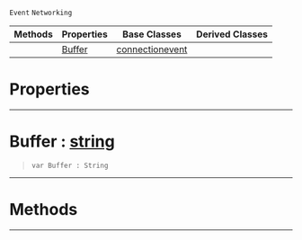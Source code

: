  `Event` `Networking`



|Methods|Properties|Base Classes|Derived Classes|
|---|---|---|---|
| |[ Buffer](https://github.com/ZilchEngine/ZilchDocs/blob/master/code_reference/class_reference/receiveddataevent.md#buffer-zilch-engine-docum)|[connectionevent](https://github.com/ZilchEngine/ZilchDocs/blob/master/code_reference/class_reference/connectionevent.md)| |


 #  Properties


---  
 #  Buffer : [string](https://github.com/ZilchEngine/ZilchDocs/blob/master/code_reference/nada_base_types/string.md)

> 
> ``` lang=cpp, name=Nada
> var Buffer : String


---  
 #  Methods


---  
 

 